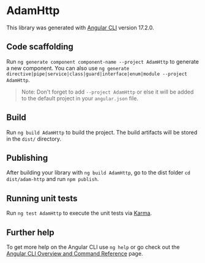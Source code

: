 # AdamHttp

This library was generated with [Angular CLI](https://github.com/angular/angular-cli) version 17.2.0.

## Code scaffolding

Run `ng generate component component-name --project AdamHttp` to generate a new component. You can also use `ng generate directive|pipe|service|class|guard|interface|enum|module --project AdamHttp`.
> Note: Don't forget to add `--project AdamHttp` or else it will be added to the default project in your `angular.json` file. 

## Build

Run `ng build AdamHttp` to build the project. The build artifacts will be stored in the `dist/` directory.

## Publishing

After building your library with `ng build AdamHttp`, go to the dist folder `cd dist/adam-http` and run `npm publish`.

## Running unit tests

Run `ng test AdamHttp` to execute the unit tests via [Karma](https://karma-runner.github.io).

## Further help

To get more help on the Angular CLI use `ng help` or go check out the [Angular CLI Overview and Command Reference](https://angular.io/cli) page.
